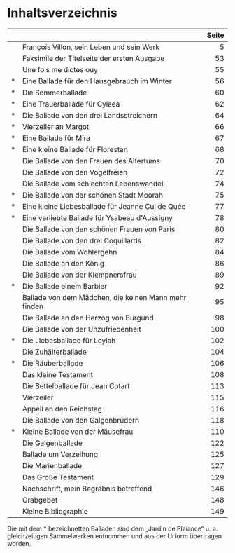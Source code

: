 # Inhaltsverzeichnis

|  |  | Seite |
| :--- | :--- | ---: |
|  | François Villon, sein Leben und sein Werk | 5 |
|  | Faksimile der Titelseite der ersten Ausgabe | 53 |
|  | Une fois me dictes ouy | 55 |
| \* | Eine Ballade für den Hausgebrauch im Winter | 56 |
| \* | Die Sommerballade | 60 |
| \* | Eine Trauerballade für Cylaea | 62 |
| \* | Die Ballade von den drei Landsstreichern | 64 |
| \* | Vierzeiler an Margot | 66 |
| \* | Eine Ballade für Mira | 67 |
| \* | Eine kleine Ballade für Florestan | 68 |
|  | Die Ballade von den Frauen des Altertums | 70 |
|  | Die Ballade von den Vogelfreien | 72 |
|  | Die Ballade vom schlechten Lebenswandel | 74 |
| \* | Die Ballade von der schönen Stadt Moorah | 75 |
| \* | Eine kleine Liebesballade für Jeanne Cul de Quée | 77 |
| \* | Eine verliebte Ballade für Ysabeau d'Aussigny | 78 |
|  | Die Ballade von den schönen Frauen von Paris | 80 |
|  | Die Ballade von den drei Coquillards | 82 |
|  | Die Ballade vom Wohlergehn | 84 |
|  | Die Ballade an den König | 86 |
|  | Die Ballade von der Klempnersfrau | 89 |
| \* | Die Ballade einem Barbier | 92 |
|  | Ballade von dem Mädchen, die keinen Mann mehr finden | 95 |
|  | Die Ballade an den Herzog von Burgund | 98 |
|  | Die Ballade von der Unzufriedenheit | 100 |
| \* | Die Liebesballade für Leylah | 102 |
|  | Die Zuhälterballade | 104 |
| \* | Die Räuberballade | 106 |
|  | Das kleine Testament | 108 |
|  | Die Bettelballade für Jean Cotart | 113 |
|  | Vierzeiler | 115 |
|  | Appell an den Reichstag | 116 |
|  | Die Ballade von den Galgenbrüdern | 118 |
| \* | Kleine Ballade von der Mäusefrau | 110 |
|  | Die Galgenballade | 122 |
|  | Ballade um Verzeihung | 125 |
|  | Die Marienballade | 127 |
|  | Das Große Testament | 129 |
|  | Nachschrift, mein Begräbnis betreffend | 146 |
|  | Grabgebet | 148 |
|  | Kleine Bibliographie | 149 |

Die mit dem \* bezeichnetten Balladen sind dem „Jardin de Plaiance“ u. a. gleichzeitigen Sammelwerken entnommen und aus der Urform übertragen worden.

